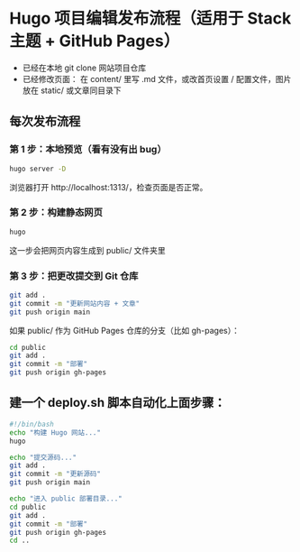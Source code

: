 # Hugo 项目编辑发布流程（适用于 Stack 主题 + GitHub Pages）

- 已经在本地 git clone 网站项目仓库
- 已经修改页面： 在 content/ 里写 .md 文件，或改首页设置 / 配置文件，图片放在 static/ 或文章同目录下

## 每次发布流程

### 第 1 步：本地预览（看有没有出 bug）

```bash
hugo server -D
```

浏览器打开 http://localhost:1313/，检查页面是否正常。

### 第 2 步：构建静态网页

```bash
hugo
```

这一步会把网页内容生成到 public/ 文件夹里

### 第 3 步：把更改提交到 Git 仓库

```bash
git add .
git commit -m "更新网站内容 + 文章"
git push origin main
```

如果 public/ 作为 GitHub Pages 仓库的分支（比如 gh-pages）：

```bash
cd public
git add .
git commit -m "部署"
git push origin gh-pages
```

## 建一个 deploy.sh 脚本自动化上面步骤：

```bash
#!/bin/bash
echo "构建 Hugo 网站..."
hugo

echo "提交源码..."
git add .
git commit -m "更新源码"
git push origin main

echo "进入 public 部署目录..."
cd public
git add .
git commit -m "部署"
git push origin gh-pages
cd ..
```

